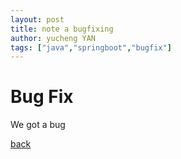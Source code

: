```yaml
---
layout: post
title: note a bugfixing
author: yucheng YAN
tags: ["java","springboot","bugfix"]
---    
```

# Bug Fix 

We got a bug 

[back](./)

